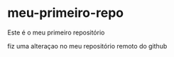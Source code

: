 # meu-primeiro-repo
Este é o meu primeiro repositório


fiz uma alteraçao no meu repositório remoto do github
